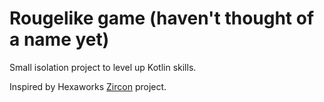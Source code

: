 # Rougelike game (haven't thought of a name yet)

Small isolation project to level up Kotlin skills.

Inspired by Hexaworks [Zircon](https://hexworks.org/) project.